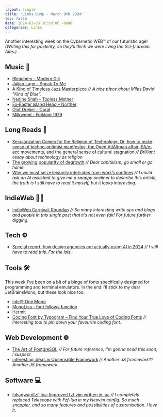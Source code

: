 ```yaml
---
layout: single
title: "Links Dump - March 9th 2024"
toc: false
date: 2024-03-09 10:00:00 +0000
categories: Links
---
```


Another interesting week on the Cybernetic WEB™ of our futuristic age!
<br>_(Writing this for posterity, so they'll think we were living the Sci-fi dream. Alas.)._

## Music 🎵

- [Bleachers - Modern Girl](https://www.youtube.com/watch?v=6HbrymTIbyg)
- [Julian Lage - Speak To Me](https://www.youtube.com/watch?v=uhE3RrzfZ5w)
- [A Kind of Timeless Jazz Masterpiece](https://www.theatlantic.com/culture/archive/2024/03/miles-davis-kind-of-blue-65th-anniversary/677655) _// A nice piece about Miles Davis' "Kind of Blue"._
- [Nadine Shah - Topless Mother](https://www.youtube.com/watch?v=7RgQFHQGbpM&t=70s)
- [Ex-Easter Island Head – Norther](https://www.youtube.com/watch?v=rIx0QWwuG8o)
- [Olof Dreijer - Coral](https://olofdreijer.bandcamp.com/album/coral)
- [Milkweed - Folklore 1979](https://milkweedfolk.bandcamp.com/album/folklore-1979-2)

<!-- ## Visual 🖼️ -->

## Long Reads 📰

- [Secularization Comes for the Religion of Technology: Or, how to make sense of techno-optimist manifestos, the Open Ai/Altman affair, EA/e-acc movements, and the general sense of cultural stagnation](https://theconvivialsociety.substack.com/p/secularization-comes-for-the-religion) _// Brilliant essay about technology as religion_
- [The growing popularity of degrowth](https://grist.org/looking-forward/the-growing-popularity-of-degrowth/) _// Dear capitalism, go small or go home._
- [Why we must seize leisurely interludes from work’s confines](https://aeon.co/essays/why-we-must-seize-leisurely-interludes-from-works-confines) _// I could ask an AI assistant to give me a snappy oneliner to describe this article, the truth is I still have to read it myself, but it looks interesting._

<!-- ## Self-growth 🌱 -->

<!-- ## Gaming 🕹️ -->

## IndieWeb 🏴‍☠️

- [IndieWeb Carnival: Roundup](https://manuelmoreale.com/indieweb-carnival-roundup) _// So many interesting write ups and blogs and people in this single post that it's not even fair! For future further digging._

## Tech ⚙️

- [Special report: how design agencies are actually using AI in 2024](https://www.creativeboom.com/features/special-report-how-design-agencies-are-using-ai-in-2024/) _// I still have to read this. For the lols._

## Tools 🛠️

This week I've been on a bit of a binge of fonts specifically designed for programming and terminal emulators. In the end I'll stick to my dear JetBrainsMono, but these look nice too.

- [Intel® One Mono](https://www.intel.com/content/www/us/en/company-overview/one-monospace-font.html)
- [MonoLisa - font follows function](https://www.monolisa.dev/)
- [Hermit](https://pcaro.es/hermit/)
- [Coding Font by Typogram – Find Your True Love of Coding Fonts](https://www.codingfont.com/) _// Interesting tool to pin down your favourite coding font._

## Web Development 🌐

- [The Art of PostgreSQL](https://theartofpostgresql.com/) _// For future reference, I'm gonna need this soon, I suspect._
- [Interesting ideas in Observable Framework](https://simonwillison.net/2024/Mar/3/interesting-ideas-in-observable-framework/) _// Another JS framework?? Another JS framework._

## Software 💻

- [ibhagwan/fzf-lua: Improved fzf.vim written in lua](https://github.com/ibhagwan/fzf-lua) _// I completely replaced Telescope with Fzf-lua in my Neovim config. So much snappier, and so many features and possibilities of customisation. I love it._
